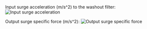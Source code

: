 
Input surge acceleration (m/s^2) to the washout filter:
![Input surge acceleration](https://cloud.githubusercontent.com/assets/11730626/12864213/f54ac9ba-ccd7-11e5-9fce-4c56dbed8608.png)

Output surge specific force (m/s^2): 
![Output surge specific force](https://cloud.githubusercontent.com/assets/11730626/12864216/fea442d4-ccd7-11e5-97d4-81426733e735.png)
